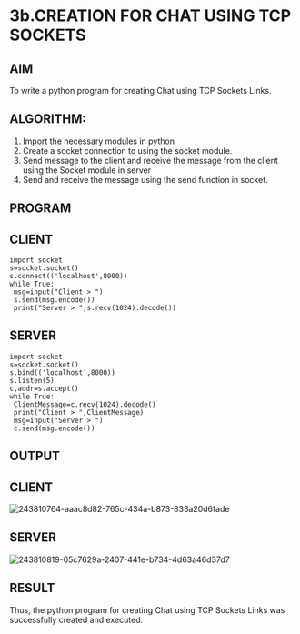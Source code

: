 # 3b.CREATION FOR CHAT USING TCP SOCKETS

## AIM
To write a python program for creating Chat using TCP Sockets Links.
## ALGORITHM:
1. Import the necessary modules in python
2. Create a socket connection to using the socket module.
3. Send message to the client and receive the message from the client using the Socket module in
 server
4. Send and receive the message using the send function in socket.
## PROGRAM

## CLIENT
```
import socket
s=socket.socket()
s.connect(('localhost',8000))
while True:
 msg=input("Client > ")
 s.send(msg.encode())
 print("Server > ",s.recv(1024).decode())
```
## SERVER
```
import socket
s=socket.socket()
s.bind(('localhost',8000))
s.listen(5)
c,addr=s.accept()
while True:
 ClientMessage=c.recv(1024).decode()
 print("Client > ",ClientMessage)
 msg=input("Server > ")
 c.send(msg.encode())
```
## OUTPUT

## CLIENT
![243810764-aaac8d82-765c-434a-b873-833a20d6fade](https://github.com/Jai-1801/3b_CHAT_USING_TCP_SOCKETS/assets/139335300/85abe304-a514-4f31-b5ff-63bd56cc63d9)

## SERVER
![243810819-05c7629a-2407-441e-b734-4d63a46d37d7](https://github.com/Jai-1801/3b_CHAT_USING_TCP_SOCKETS/assets/139335300/7b2dba33-6a1f-48c4-9886-a70198f8d21b)

## RESULT
Thus, the python program for creating Chat using TCP Sockets Links was successfully 
created and executed.
